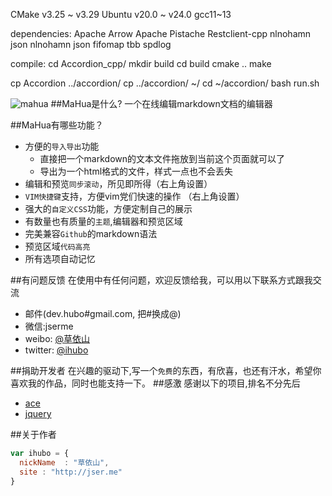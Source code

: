 CMake v3.25 ~ v3.29
Ubuntu v20.0 ~ v24.0
gcc11~13


dependencies:
Apache Arrow
Apache Pistache
Restclient-cpp
nlnohamn json
nlnohamn json fifomap
tbb
spdlog

compile:
cd Accordion_cpp/
mkdir build
cd build
cmake ..
make

cp Accordion ../accordion/
cp ../accordion/ ~/
cd ~/accordion/
bash run.sh


![mahua](mahua-logo.jpg)
##MaHua是什么?
一个在线编辑markdown文档的编辑器

##MaHua有哪些功能？

* 方便的`导入导出`功能
    *  直接把一个markdown的文本文件拖放到当前这个页面就可以了
    *  导出为一个html格式的文件，样式一点也不会丢失
* 编辑和预览`同步滚动`，所见即所得（右上角设置）
* `VIM快捷键`支持，方便vim党们快速的操作 （右上角设置）
* 强大的`自定义CSS`功能，方便定制自己的展示
* 有数量也有质量的`主题`,编辑器和预览区域
* 完美兼容`Github`的markdown语法
* 预览区域`代码高亮`
* 所有选项自动记忆

##有问题反馈
在使用中有任何问题，欢迎反馈给我，可以用以下联系方式跟我交流

* 邮件(dev.hubo#gmail.com, 把#换成@)
* 微信:jserme
* weibo: [@草依山](http://weibo.com/ihubo)
* twitter: [@ihubo](http://twitter.com/ihubo)

##捐助开发者
在兴趣的驱动下,写一个`免费`的东西，有欣喜，也还有汗水，希望你喜欢我的作品，同时也能支持一下。
##感激
感谢以下的项目,排名不分先后

* [ace](http://ace.ajax.org/)
* [jquery](http://jquery.com)

##关于作者

```javascript
var ihubo = {
  nickName  : "草依山",
  site : "http://jser.me"
}
```
